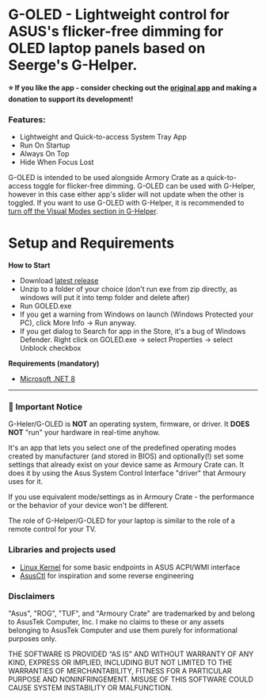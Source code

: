 # G-OLED - Lightweight control for ASUS's flicker-free dimming for OLED laptop panels based on Seerge's G-Helper.
  
**⭐ If you like the app - consider checking out the [original app](https://github.com/seerge/g-helper) and making a donation to support its development!**

### Features:
- Lightweight and Quick-to-access System Tray App
- Run On Startup
- Always On Top
- Hide When Focus Lost


G-OLED is intended to be used alongside Armory Crate as a quick-to-access toggle for flicker-free dimming. G-OLED can be used with G-Helper, however in this case either app's slider will not update when the other is toggled. If you want to use G-OLED with G-Helper, it is recommended to [turn off the Visual Modes section in G-Helper](https://github.com/seerge/g-helper/wiki/Power-user-settings#visual-modes-section).


# Setup and Requirements
**How to Start**
- Download [latest release]((https://github.com/MilkTeaCat52/asus-oled-dimmer/releases/latest/download/GOLED.zip))
- Unzip to a folder of your choice (don't run exe from zip directly, as windows will put it into temp folder and delete after)
- Run GOLED.exe
- If you get a warning from Windows on launch (Windows Protected your PC), click More Info -> Run anyway.
- If you get dialog to Search for app in the Store, it's a bug of Windows Defender. Right click on GOLED.exe -> select Properties -> select Unblock checkbox

**Requirements (mandatory)**
- [Microsoft .NET 8](https://dotnet.microsoft.com/en-us/download/dotnet/thank-you/runtime-desktop-8.0.14-windows-x64-installer)
------------------

### 🔖 Important Notice

G-Heler/G-OLED is **NOT** an operating system, firmware, or driver. It **DOES NOT** "run" your hardware in real-time anyhow. 

It's an app that lets you select one of the predefined operating modes created by manufacturer (and stored in BIOS) and optionally(!) set some settings that already exist on your device same as Armoury Crate can. It does it by using the Asus System Control Interface "driver" that Armoury uses for it.

If you use equivalent mode/settings as in Armoury Crate - the performance or the behavior of your device won't be different.

The role of G-Helper/G-OLED for your laptop is similar to the role of a remote control for your TV.

### Libraries and projects used
- [Linux Kernel](https://github.com/torvalds/linux/blob/master/include/linux/platform_data/x86/asus-wmi.h) for some basic endpoints in ASUS ACPI/WMI interface
- [AsusCtl](https://gitlab.com/asus-linux/asusctl) for inspiration and some reverse engineering

### Disclaimers
"Asus", "ROG", "TUF", and "Armoury Crate" are trademarked by and belong to AsusTek Computer, Inc. I make no claims to these or any assets belonging to AsusTek Computer and use them purely for informational purposes only.

THE SOFTWARE IS PROVIDED “AS IS” AND WITHOUT WARRANTY OF ANY KIND, EXPRESS OR IMPLIED, INCLUDING BUT NOT LIMITED TO THE WARRANTIES OF MERCHANTABILITY, FITNESS FOR A PARTICULAR PURPOSE AND NONINFRINGEMENT. MISUSE OF THIS SOFTWARE COULD CAUSE SYSTEM INSTABILITY OR MALFUNCTION.
